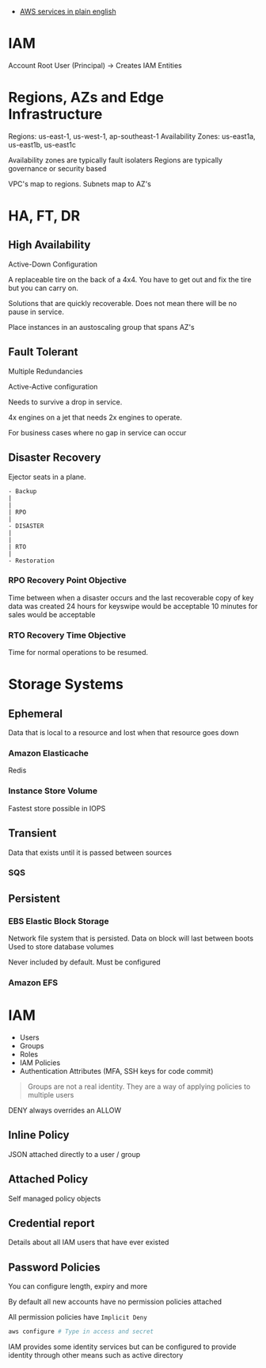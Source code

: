 * [AWS services in plain english](https://www.web3us.com/how-guides/amazon-web-services-plain-english)

# IAM
Account Root User (Principal) -> Creates IAM Entities

# Regions, AZs and Edge Infrastructure

Regions: us-east-1, us-west-1, ap-southeast-1
Availability Zones: us-east1a, us-east1b, us-east1c

Availability zones are typically fault isolaters
Regions are typically governance or security based

VPC's map to regions. Subnets map to AZ's

# HA, FT, DR

## High Availability

Active-Down Configuration

A replaceable tire on the back of a 4x4. You have to get out and fix the tire
but you can carry on.

Solutions that are quickly recoverable. Does not mean there will be no pause in
service. 

Place instances in an austoscaling group that spans AZ's

## Fault Tolerant

Multiple Redundancies

Active-Active configuration

Needs to survive a drop in service.

4x engines on a jet that needs 2x engines to operate.

For business cases where no gap in service can occur

## Disaster Recovery

Ejector seats in a plane.

```
- Backup
|
|
| RPO
|
- DISASTER
|
|
| RTO
|
- Restoration
```

### RPO Recovery Point Objective

Time between when a disaster occurs and the last recoverable copy of key data was created
24 hours for keyswipe would be acceptable
10 minutes for sales would be acceptable

### RTO Recovery Time Objective

Time for normal operations to be resumed.

# Storage Systems

## Ephemeral

Data that is local to a resource and lost when that resource goes down

### Amazon Elasticache

Redis

### Instance Store Volume

Fastest store possible in IOPS

## Transient

Data that exists until it is passed between sources

### SQS

## Persistent

### EBS Elastic Block Storage

Network file system that is persisted. Data on block will last between boots
Used to store database volumes

Never included by default. Must be configured

### Amazon EFS

# IAM
* Users
* Groups
* Roles
* IAM Policies
* Authentication Attributes (MFA, SSH keys for code commit)

> Groups are not a real identity. They are a way of applying policies to
> multiple users

DENY always overrides an ALLOW

## Inline Policy
JSON attached directly to a user / group
## Attached Policy
Self managed policy objects

## Credential report
Details about all IAM users that have ever existed


## Password Policies
You can configure length, expiry and more 

By default all new accounts have no permission policies attached

All permission policies have `Implicit Deny`

```sh
aws configure # Type in access and secret
```

IAM provides some identity services but can be configured to provide identity
through other means such as active directory

